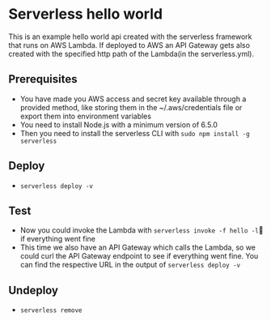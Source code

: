 # Serverless hello world
This is an example hello world api created with the serverless framework that runs on AWS Lambda. If deployed to AWS an API Gateway gets also created with the specified http path of the Lambda(in the serverless.yml).


## Prerequisites

* You have made you AWS access and secret key available through a provided method, like storing them in the ~/.aws/credentials file or export them into environment variables
* You need to install Node.js  with a minimum version of 6.5.0 
* Then you need to install the serverless CLI with `sudo npm install -g serverless`


## Deploy

* `serverless deploy -v`


## Test

* Now you could invoke the Lambda with `serverless invoke -f hello -l` if everything went fine
* This time we also have an API Gateway which calls the Lambda, so we could curl the API Gateway endpoint to see if everything went fine. You can find the respective URL in the output of `serverless deploy -v`


## Undeploy

* `serverless remove`